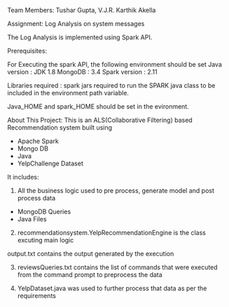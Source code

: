 Team Members: Tushar Gupta, V.J.R. Karthik Akella

Assignment: Log Analysis on system messages

The Log Analysis is implemented using Spark API.

Prerequisites:

For Executing the spark API, the following environment should be set
Java version : JDK 1.8
MongoDB : 3.4
Spark version : 2.11

Libraries required : spark jars required to run the SPARK java class to be included in the environment path variable.

Java_HOME and spark_HOME should be set in the evironment.

About This Project: This is an ALS(Collaborative Filtering) based Recommendation system built using 
- Apache Spark
- Mongo DB
- Java
- YelpChallenge Dataset

It includes:
1) All the business logic used to pre process, generate model and post process data
  - MongoDB Queries
  - Java Files
  
2) recommendationsystem.YelpRecommendationEngine is the class excuting main logic

output.txt contains the output generated by the execution

3) reviewsQueries.txt contains the list of commands that were executed from the command prompt to preprocess the data

4) YelpDataset.java was used to further process that data as per the requirements
